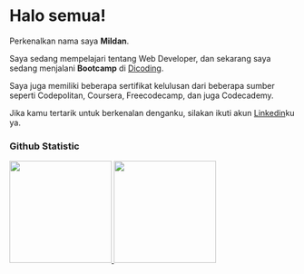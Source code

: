 # Halo semua! 

Perkenalkan nama saya **Mildan**.<br>

Saya sedang mempelajari tentang Web Developer, dan sekarang saya sedang menjalani **Bootcamp** di [Dicoding](https://www.dicoding.com/).<br>

Saya juga memiliki beberapa sertifikat kelulusan dari beberapa sumber seperti Codepolitan, Coursera, Freecodecamp, dan juga Codecademy.<br>

Jika kamu tertarik untuk berkenalan denganku, silakan ikuti akun [Linkedin](https://www.linkedin.com/in/mildan-falah-7005222b5/)ku ya.

### Github Statistic
<p align="left">
<a href="https://github.com/mildanfalah">
  <img height="180em" src="https://github-readme-stats-eight-theta.vercel.app/api?username=mildanfalah&show_icons=true&theme=midnight-purple&include_all_commits=true&count_private=true"/>
  <img height="180em" src="https://github-readme-stats-eight-theta.vercel.app/api/top-langs/?username=mildanfalah&layout=compact&langs_count=8&theme=midnight-purple"/>
</a>
</p>

<!--
**mildanfalah/mildanfalah** is a ✨ _special_ ✨ repository because its `README.md` (this file) appears on your GitHub profile.

Here are some ideas to get you started:

- 🔭 I’m currently working on ...
- 🌱 I’m currently learning ...
- 👯 I’m looking to collaborate on ...
- 🤔 I’m looking for help with ...
- 💬 Ask me about ...
- 📫 How to reach me: ...
- 😄 Pronouns: ...
- ⚡ Fun fact: ...
-->
